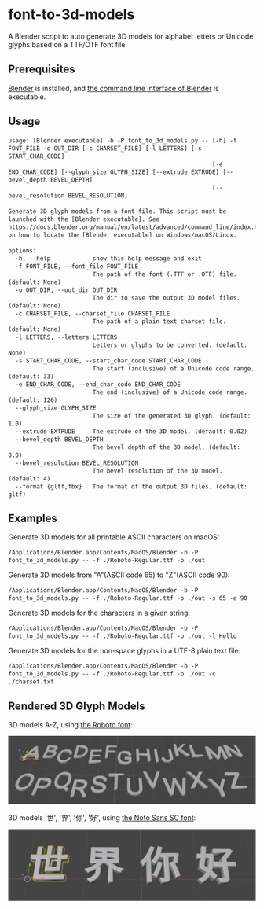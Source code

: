 # font-to-3d-models

A Blender script to auto generate 3D models for alphabet letters or Unicode
glyphs based on a TTF/OTF font file.

## Prerequisites

[Blender](https://www.blender.org/) is installed, and [the command line
interface of
Blender](https://docs.blender.org/manual/en/latest/advanced/command_line/index.html)
is executable.

## Usage

```shell
usage: [Blender executable] -b -P font_to_3d_models.py -- [-h] -f FONT_FILE -o OUT_DIR [-c CHARSET_FILE] [-l LETTERS] [-s START_CHAR_CODE]
                                                          [-e END_CHAR_CODE] [--glyph_size GLYPH_SIZE] [--extrude EXTRUDE] [--bevel_depth BEVEL_DEPTH]
                                                          [--bevel_resolution BEVEL_RESOLUTION]

Generate 3D glyph models from a font file. This script must be launched with the [Blender executable]. See
https://docs.blender.org/manual/en/latest/advanced/command_line/index.html on how to locate the [Blender executable] on Windows/macOS/Linux.

options:
  -h, --help            show this help message and exit
  -f FONT_FILE, --font_file FONT_FILE
                        The path of the font (.TTF or .OTF) file. (default: None)
  -o OUT_DIR, --out_dir OUT_DIR
                        The dir to save the output 3D model files. (default: None)
  -c CHARSET_FILE, --charset_file CHARSET_FILE
                        The path of a plain text charset file. (default: None)
  -l LETTERS, --letters LETTERS
                        Letters or glyphs to be converted. (default: None)
  -s START_CHAR_CODE, --start_char_code START_CHAR_CODE
                        The start (inclusive) of a Unicode code range. (default: 33)
  -e END_CHAR_CODE, --end_char_code END_CHAR_CODE
                        The end (inclusive) of a Unicode code range. (default: 126)
  --glyph_size GLYPH_SIZE
                        The size of the generated 3D glyph. (default: 1.0)
  --extrude EXTRUDE     The extrude of the 3D model. (default: 0.02)
  --bevel_depth BEVEL_DEPTH
                        The bevel depth of the 3D model. (default: 0.0)
  --bevel_resolution BEVEL_RESOLUTION
                        The bevel resolution of the 3D model. (default: 4)
  --format {gltf,fbx}   The format of the output 3D files. (default: gltf)
```

## Examples

Generate 3D models for all printable ASCII characters on macOS:

```shell
/Applications/Blender.app/Contents/MacOS/Blender -b -P font_to_3d_models.py -- -f ./Roboto-Regular.ttf -o ./out
```

Generate 3D models from "A"(ASCII code 65) to "Z"(ASCII code 90):

```shell
/Applications/Blender.app/Contents/MacOS/Blender -b -P font_to_3d_models.py -- -f ./Roboto-Regular.ttf -o ./out -s 65 -e 90
```

Generate 3D models for the characters in a given string:

```shell
/Applications/Blender.app/Contents/MacOS/Blender -b -P font_to_3d_models.py -- -f ./Roboto-Regular.ttf -o ./out -l Hello
```

Generate 3D models for the non-space glyphs in a UTF-8 plain text file:

```shell
/Applications/Blender.app/Contents/MacOS/Blender -b -P font_to_3d_models.py -- -f ./Roboto-Regular.ttf -o ./out -c ./charset.txt
```

## Rendered 3D Glyph Models

3D models A-Z, using [the Roboto font](https://fonts.google.com/specimen/Roboto):

![1.png](images/1.png)

3D models '世', '界', '你', '好', using [the Noto Sans SC font](https://fonts.google.com/specimen/Noto+Sans+SC):

![2.png](images/2.png)
